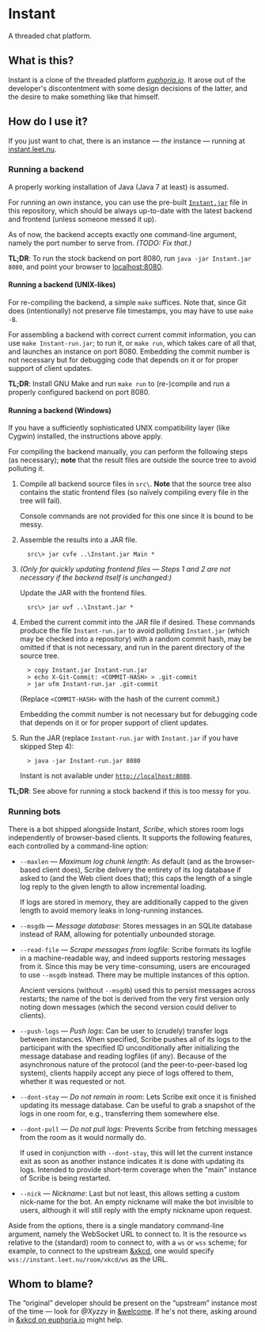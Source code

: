 # Instant

A threaded chat platform.

## What is this?

Instant is a clone of the threaded platform
[*euphoria.io*](https://euphoria.io/). It arose out of the developer's
discontentment with some design decisions of the latter, and the desire to
make something like that himself.

## How do I use it?

If you just want to chat, there is an instance — *the* instance — running at
[instant.leet.nu](https://instant.leet.nu).

### Running a backend

A properly working installation of Java (Java 7 at least) is assumed.

For running an own instance, you can use the pre-built
[`Instant.jar`](Instant.jar) file in this repository, which should be always
up-to-date with the latest backend and frontend (unless someone messed it
up).

As of now, the backend accepts exactly one command-line argument, namely
the port number to serve from. *(TODO: Fix that.)*

**TL;DR**: To run the stock backend on port 8080, run `java -jar Instant.jar
8080`, and point your browser to [localhost:8080](http://localhost:8080).

#### Running a backend (UNIX-likes)

For re-compiling the backend, a simple `make` suffices. Note that, since Git
does (intentionally) not preserve file timestamps, you may have to use
`make -B`.

For assembling a backend with correct current commit information, you can use
`make Instant-run.jar`; to run it, or `make run`, which takes care of all
that, and launches an instance on port 8080. Embedding the commit number is
not necessary but for debugging code that depends on it or for proper support
of client updates.

**TL;DR**: Install GNU Make and run `make run` to (re-)compile and run a
properly configured backend on port 8080.

#### Running a backend (Windows)

If you have a sufficiently sophisticated UNIX compatibility layer (like
Cygwin) installed, the instructions above apply.

For compiling the backend manually, you can perform the following steps
(as necessary); **note** that the result files are outside the source
tree to avoid polluting it.

1. Compile all backend source files in `src\`. **Note** that the source
   tree also contains the static frontend files (so naïvely compiling
   every file in the tree will fail).

     Console commands are not provided for this one since it is bound to
     be messy.

2. Assemble the results into a JAR file.

         src\> jar cvfe ..\Instant.jar Main *

3. *(Only for quickly updating frontend files — Steps 1 and 2 are not
   necessary if the backend itself is unchanged:)*

     Update the JAR with the frontend files.

         src\> jar uvf ..\Instant.jar *

4. Embed the current commit into the JAR file if desired. These commands
   produce the file `Instant-run.jar` to avoid polluting `Instant.jar`
   (which may be checked into a repository) with a random commit hash,
   may be omitted if that is not necessary, and run in the parent directory
   of the source tree.

         > copy Instant.jar Instant-run.jar
         > echo X-Git-Commit: <COMMIT-HASH> > .git-commit
         > jar ufm Instant-run.jar .git-commit

     (Replace `<COMMIT-HASH>` with the hash of the current commit.)

     Embedding the commit number is not necessary but for debugging code that
     depends on it or for proper support of client updates.

5. Run the JAR (replace `Instant-run.jar` with `Instant.jar` if you have
   skipped Step 4):

         > java -jar Instant-run.jar 8080

     Instant is not available under
     [`http://localhost:8080`](http://localhost:8080/).

**TL;DR**: See above for running a stock backend if this is too messy for
you.

### Running bots

There is a bot shipped alongside Instant, *Scribe*, which stores room logs
independently of browser-based clients. It supports the following features,
each controlled by a command-line option:

- `--maxlen` — *Maximum log chunk length*: As default (and as the
  browser-based client does), Scribe delivery the entirety of its log
  database if asked to (and the Web client does that); this caps the length
  of a single log reply to the given length to allow incremental loading.

    If logs are stored in memory, they are additionally capped to the given
    length to avoid memory leaks in long-running instances.

- `--msgdb` — *Message database*: Stores messages in an SQLite database
  instead of RAM, allowing for potentially unbounded storage.

- `--read-file` — *Scrape messages from logfile*: Scribe formats its logfile
  in a machine-readable way, and indeed supports restoring messages from it.
  Since this may be very time-consuming, users are encouraged to use
  `--msgdb` instead. There may be multiple instances of this option.

    Ancient versions (without `--msgdb`) used this to persist messages across
    restarts; the name of the bot is derived from the very first version only
    noting down messages (which the second version could deliver to clients).

- `--push-logs` — *Push logs*: Can be user to (crudely) transfer logs between
  instances. When specified, Scribe pushes all of its logs to the participant
  with the specified ID unconditionally after initializing the message
  database and reading logfiles (if any). Because of the asynchronous nature
  of the protocol (and the peer-to-peer-based log system), clients happily
  accept any piece of logs offered to them, whether it was requested or not.

- `--dont-stay` — *Do not remain in room*: Lets Scribe exit once it is
  finished updating its message database. Can be useful to grab a snapshot of
  the logs in one room for, e.g., transferring them somewhere else.

- `--dont-pull` — *Do not pull logs*: Prevents Scribe from fetching messages
  from the room as it would normally do.

    If used in conjunction with `--dont-stay`, this will let the current
    instance exit as soon as another instance indicates it is done with
    updating its logs. Intended to provide short-term coverage when the
    "main" instance of Scribe is being restarted.

- `--nick` — *Nickname*: Last but not least, this allows setting a custom
  nick-name for the bot. An empty nickname will make the bot invisible to
  users, although it will still reply with the empty nickname upon request.

Aside from the options, there is a single mandatory command-line argument,
namely the WebSocket URL to connect to. It is the resource `ws` relative
to the (standard) room to connect to, with a `ws` or `wss` scheme; for
example, to connect to the upstream
[&xkcd](https://instant.leet.nu/room/xkcd/), one would specify
`wss://instant.leet.nu/room/xkcd/ws` as the URL.

## Whom to blame?

The “original” developer should be present on the “upstream” instance most of
the time — look for *@Xyzzy* in
[&welcome](https://instant.leet.nu/room/welcome/). If he's not there, asking
around in [&xkcd on euphoria.io](https://euphoria.io/room/xkcd/) might help.
